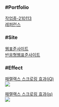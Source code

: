 <h3>#Portfolio</h3>
<a href = "http://chohyunjung0107.dothome.co.kr/port/about.html">작업중-210113</a><br>
<a href = "https://chohyunjung0107.github.io/dothome1/index.html">레퍼런스</a><br>

<h3>#Site</h3>
<a href = "https://chohyunjung0107.github.io/dothome1/webstandard/index.html">웹표준사이트</a><br>
<a href = "https://chohyunjung0107.github.io/dothome1/responsive/index.html">반응형웹표준사이트</a><br>

<h3>#Effect</h3>
<a href = "https://chohyunjung0107.github.io/dothome1/effect/parallax01-jquery.html">패랠랙스 스크로링 효과(jQ)</a><br>
<img src="![3](https://user-images.githubusercontent.com/71998606/104396270-b0ce6c80-558d-11eb-992b-92767d87d3fe.png)">

<a href = "https://chohyunjung0107.github.io/dothome1/effect/parallax01-javascript.html">패랠랙스 스크로링 효과(js)</a><br>
<img src = "![2](https://user-images.githubusercontent.com/71998606/104396269-b035d600-558d-11eb-9b79-7667c340e4f7.png)">




    


